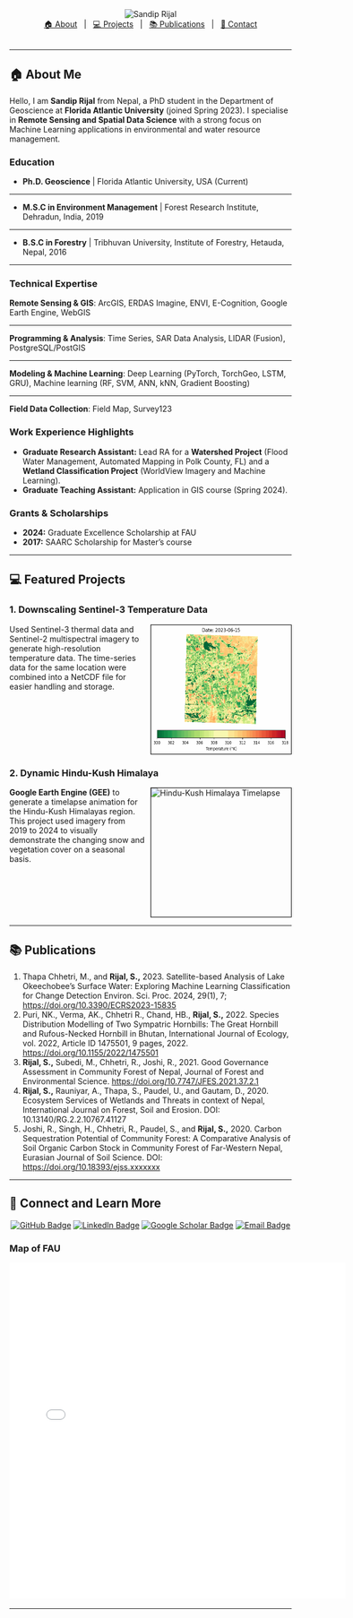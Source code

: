 <div align="center">
  <img src="URL_TO_YOUR_LIGHT_GREEN_NAME_BANNER_IMAGE.png" alt="Sandip Rijal" width="800"/>
</div>

<div align="center">
  <a href="#about">🏠 About</a> &nbsp;&nbsp;|&nbsp;&nbsp;
  <a href="#projects">💻 Projects</a> &nbsp;&nbsp;|&nbsp;&nbsp;
  <a href="#publications">📚 Publications</a> &nbsp;&nbsp;|&nbsp;&nbsp;
  <a href="#contact">📧 Contact</a>
</div>
<br>

---

## <a id="about"></a> 🏠 About Me

Hello, I am **Sandip Rijal** from Nepal, a PhD student in the Department of Geoscience at **Florida Atlantic University** (joined Spring 2023). I specialise in **Remote Sensing and Spatial Data Science** with a strong focus on Machine Learning applications in environmental and water resource management.

### Education
* **Ph.D. Geoscience** | Florida Atlantic University, USA (Current)
  
---
* **M.S.C in Environment Management** | Forest Research Institute, Dehradun, India, 2019
  
---
* **B.S.C in Forestry** | Tribhuvan University, Institute of Forestry, Hetauda, Nepal, 2016

---
### Technical Expertise

**Remote Sensing & GIS**: ArcGIS, ERDAS Imagine, ENVI, E-Cognition, Google Earth Engine, WebGIS

---

**Programming & Analysis**: Time Series, SAR Data Analysis, LIDAR (Fusion), PostgreSQL/PostGIS

---

**Modeling & Machine Learning**: Deep Learning (PyTorch, TorchGeo, LSTM, GRU), Machine learning (RF, SVM, ANN, kNN, Gradient Boosting)

---

**Field Data Collection**: Field Map, Survey123

### Work Experience Highlights
* **Graduate Research Assistant:** Lead RA for a **Watershed Project** (Flood Water Management, Automated Mapping in Polk County, FL) and a **Wetland Classification Project** (WorldView Imagery and Machine Learning).
* **Graduate Teaching Assistant:** Application in GIS course (Spring 2024).

### Grants & Scholarships
- **2024:** Graduate Excellence Scholarship at FAU  
- **2017:** SAARC Scholarship for Master’s course  

---
## <a id="projects"></a> 💻 Featured Projects

### 1. Downscaling Sentinel-3 Temperature Data

<img align="right" width="250" height="230" src="https://github.com/Sandipriz/Sandipriz.github.io/raw/main/images/temperature_animation2.gif" alt="Temperature Downscaling Animation" style="border: 1px solid black; margin-left: 10px;">

Used Sentinel-3 thermal data and Sentinel-2 multispectral imagery to generate high-resolution temperature data. The time-series data for the same location were combined into a NetCDF file for easier handling and storage.
<br clear="right"/>

### 2. Dynamic Hindu-Kush Himalaya

<img align="right" width="250" height="230" src="https://github.com/Sandipriz/Sandipriz.github.io/raw/main/images/HKH_imgs.gif" alt="Hindu-Kush Himalaya Timelapse" style="border: 1px solid black; margin-left: 10px;">

**Google Earth Engine (GEE)** to generate a timelapse animation for the Hindu-Kush Himalayas region. This project used imagery from 2019 to 2024 to visually demonstrate the changing snow and vegetation cover on a seasonal basis.
<br clear="right"/>

---

## <a id="publications"></a> 📚 Publications

1.  Thapa Chhetri, M., and **Rijal, S.,** 2023. Satellite-based Analysis of Lake Okeechobee’s Surface Water: Exploring Machine Learning Classification for Change Detection Environ. Sci. Proc. 2024, 29(1), 7; https://doi.org/10.3390/ECRS2023-15835
2.  Puri, NK., Verma, AK., Chhetri R., Chand, HB., **Rijal, S.,** 2022. Species Distribution Modelling of Two Sympatric Hornbills: The Great Hornbill and Rufous-Necked Hornbill in Bhutan, International Journal of Ecology, vol. 2022, Article ID 1475501, 9 pages, 2022. https://doi.org/10.1155/2022/1475501
3.  **Rijal, S.,** Subedi, M., Chhetri, R., Joshi, R., 2021. Good Governance Assessment in Community Forest of Nepal, Journal of Forest and Environmental Science. https://doi.org/10.7747/JFES.2021.37.2.1
4.  **Rijal, S.,** Rauniyar, A., Thapa, S., Paudel, U., and Gautam, D., 2020. Ecosystem Services of Wetlands and Threats in context of Nepal, International Journal on Forest, Soil and Erosion. DOI: 10.13140/RG.2.2.10767.41127
5.  Joshi, R., Singh, H., Chhetri, R., Paudel, S., and **Rijal, S.,** 2020. Carbon Sequestration Potential of Community Forest: A Comparative Analysis of Soil Organic Carbon Stock in Community Forest of Far-Western Nepal, Eurasian Journal of Soil Science. DOI: https://doi.org/10.18393/ejss.xxxxxxx

---
## <a id="contact"></a> 📧 Connect and Learn More

<p align="center">
  <a href="https://github.com/Sandipriz" target="_blank"><img src="https://img.shields.io/badge/GitHub-100000?style=for-the-badge&logo=github&logoColor=white" alt="GitHub Badge"></a>
  <a href="https://www.linkedin.com/in/sandip-rijal-724694ba/" target="_blank"><img src="https://img.shields.io/badge/LinkedIn-0077B5?style=for-the-badge&logo=linkedin&logoColor=white" alt="LinkedIn Badge"></a>
  <a href="https://scholar.google.com/citations?user=GXT9_CsAAAAJ&hl=en&oi=sra" target="_blank"><img src="https://img.shields.io/badge/Google_Scholar-3C4A54?style=for-the-badge&logo=google-scholar&logoColor=white" alt="Google Scholar Badge"></a>
  <a href="mailto:srijal2023@fau.edu" target="_blank"><img src="https://img.shields.io/badge/Email-D14836?style=for-the-badge&logo=gmail&logoColor=white" alt="Email Badge"></a>
</p>

### Map of FAU 
<embed type="text/html" src="/images/fau.html" width="600" height="600">

---

